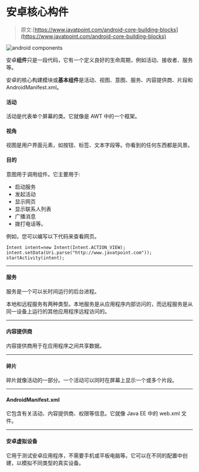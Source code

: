 # 安卓核心构件

> 原文:[https://www.javatpoint.com/android-core-building-blocks](https://www.javatpoint.com/android-core-building-blocks)

![android components](../Images/956b712f9dc997d2288cf24b527ce523.png)

安卓**组件**只是一段代码，它有一个定义良好的生命周期，例如活动、接收者、服务等。

安卓的核心构建模块或**基本组件**是活动、视图、意图、服务、内容提供商、片段和 AndroidManifest.xml。

#### 活动

活动是代表单个屏幕的类。它就像是 AWT 中的一个框架。

#### 视角

视图是用户界面元素，如按钮、标签、文本字段等。你看到的任何东西都是风景。

#### 目的

意图用于调用组件。它主要用于:

*   启动服务
*   发起活动
*   显示网页
*   显示联系人列表
*   广播消息
*   拨打电话等。

例如，您可以编写以下代码来查看网页。

```
Intent intent=new Intent(Intent.ACTION_VIEW);
intent.setData(Uri.parse("http://www.javatpoint.com"));
startActivity(intent);

```

* * *

#### 服务

服务是一个可以长时间运行的后台进程。

本地和远程服务有两种类型。本地服务是从应用程序内部访问的，而远程服务是从同一设备上运行的其他应用程序远程访问的。

* * *

#### 内容提供商

内容提供商用于在应用程序之间共享数据。

* * *

#### 碎片

碎片就像活动的一部分。一个活动可以同时在屏幕上显示一个或多个片段。

* * *

#### AndroidManifest.xml

它包含有关活动、内容提供商、权限等信息。它就像 Java EE 中的 web.xml 文件。

* * *

#### 安卓虚拟设备

它用于测试安卓应用程序，不需要手机或平板电脑等。它可以在不同的配置中创建，以模拟不同类型的真实设备。
